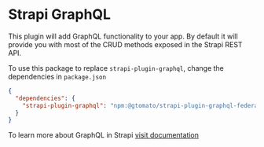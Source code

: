 # Strapi GraphQL

This plugin will add GraphQL functionality to your app.
By default it will provide you with most of the CRUD methods exposed in the Strapi REST API.

To use this package to replace `strapi-plugin-graphql`, change the dependencies in `package.json`

```json
{
  "dependencies": {
    "strapi-plugin-graphql": "npm:@gtomato/strapi-plugin-graphql-federation@^3.5.0"
  }
}
```

To learn more about GraphQL in Strapi [visit documentation](https://strapi.io/documentation/developer-docs/latest/plugins/graphql.html)
